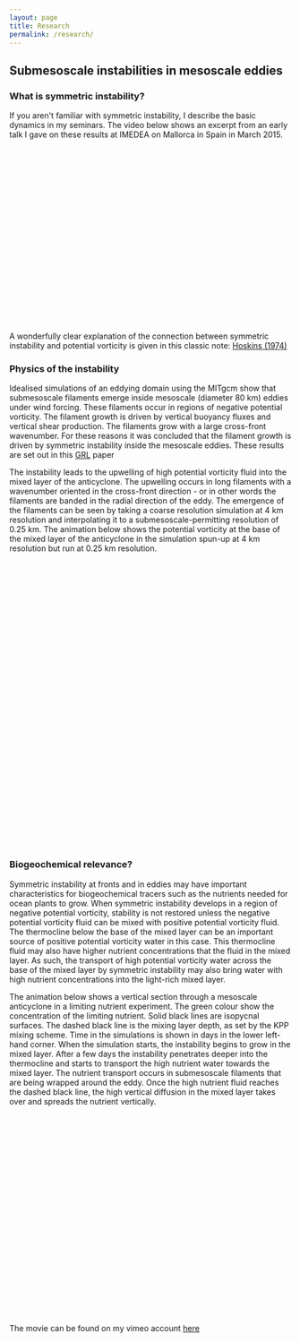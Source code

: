 ```yaml
---
layout: page
title: Research
permalink: /research/
---
```


<h2>
<a id="authors-and-contributors" class="anchor" href="#authors-and-contributors" aria-hidden="true"><span aria-hidden="true" class="octicon octicon-link"></span></a>Submesoscale instabilities in mesoscale eddies</h2>

<h3>
<a id="authors-and-contributors" class="anchor" href="#authors-and-contributors" aria-hidden="true"><span aria-hidden="true" class="octicon octicon-link"></span></a>What is symmetric instability?</h3>
<p>If you aren't familiar with symmetric instability, I describe the basic dynamics in my seminars.  The video below shows an excerpt from an early talk I gave on these results at IMEDEA on Mallorca in Spain in March 2015.<p>
<iframe width="560" height="315" src= "" data-src="https://www.youtube.com/embed/L4cYnVW2dFE?start=685" frameborder="0" allowfullscreen></iframe>
<p> A wonderfully clear explanation of the connection between symmetric instability and potential vorticity is given in this classic note: <a href="http://www.readcube.com/articles/10.1002%2Fqj.49710042520" target="_blank">Hoskins (1974)</a> </p>

<h3>
<a id="authors-and-contributors" class="anchor" href="#authors-and-contributors" aria-hidden="true"><span aria-hidden="true" class="octicon octicon-link"></span></a>Physics of the instability</h3>

<p>Idealised simulations of an eddying domain using the MITgcm show that submesoscale filaments emerge inside mesoscale (diameter 80 km) eddies under wind forcing.  These filaments occur in regions of negative potential vorticity. The filament growth is driven by vertical buoyancy fluxes and vertical shear production.  The filaments grow with a large cross-front wavenumber.  For these reasons it was concluded that the filament growth is driven by symmetric instability inside the mesoscale eddies.  These results are set out in this <a href="http://onlinelibrary.wiley.com/doi/10.1002/2016GL067926/full" target="_blank">GRL</a> paper</p>

<p>The instability leads to the upwelling of high potential vorticity fluid into the mixed layer of the anticyclone.  The upwelling occurs in long filaments with a wavenumber oriented in the cross-front direction - or in other words the filaments are banded in the radial direction of the eddy.  The emergence of the filaments can be seen by taking a coarse resolution simulation at 4 km resolution and interpolating it to a submesoscale-permitting resolution of 0.25 km.  The animation below shows the potential vorticity at the base of the mixed layer of the anticyclone in the simulation spun-up at 4 km resolution but run at 0.25 km resolution.</p>
<iframe src= "" data-src="https://player.vimeo.com/video/161776646?loop=1" width="600" height="509" frameborder="0" webkitallowfullscreen mozallowfullscreen allowfullscreen></iframe>


<h3>
<a id="authors-and-contributors" class="anchor" href="#authors-and-contributors" aria-hidden="true"><span aria-hidden="true" class="octicon octicon-link"></span></a>Biogeochemical relevance?</h3>
<p>Symmetric instability at fronts and in eddies may have important characteristics for biogeochemical tracers such as the nutrients needed for ocean plants to grow.  When symmetric instability develops in a region of negative potential vorticity, stability is not restored unless the negative potential vorticity fluid can be mixed with positive potential vorticity fluid.  The thermocline below the base of the mixed layer can be an important source of positive potential vorticity water in this case.  This thermocline fluid may also have higher nutrient concentrations that the fluid in the mixed layer.  As such, the transport of high potential vorticity water across the base of the mixed layer by symmetric instability may also bring water with high nutrient concentrations into the light-rich mixed layer.<p>

The animation below shows a vertical section through a mesoscale anticyclone in a limiting nutrient experiment.  The green colour show the concentration of the limiting nutrient.  Solid black lines are isopycnal surfaces.  The dashed black line is the mixing layer depth, as set by the KPP mixing scheme.  Time in the simulations is shown in days in the lower left-hand corner. When the simulation starts, the instability begins to grow in the mixed layer.  After a few days the instability penetrates deeper into the thermocline and starts to transport the high nutrient water towards the mixed layer.  The nutrient transport occurs in submesoscale filaments that are being wrapped around the eddy.  Once the high nutrient fluid reaches the dashed black line, the high vertical diffusion in the mixed layer takes over and spreads the nutrient vertically.
<iframe src= "" data-src="https://player.vimeo.com/video/159205818" width="600" height="360" frameborder="0" webkitallowfullscreen mozallowfullscreen allowfullscreen></iframe>
<p>The movie can be found on my vimeo account <a href="https://vimeo.com/159205818" target="_blank">here</a></p>



<script>
function init() {
var vidDefer = document.getElementsByTagName('iframe');
for (var i=0; i<vidDefer.length; i++) {
if(vidDefer[i].getAttribute('data-src')) {
vidDefer[i].setAttribute('src',vidDefer[i].getAttribute('data-src'));
} } }
window.onload = init;
</script>

